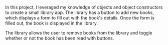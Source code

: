 In this project, I leveraged my knowledge of objects and object constructors to create a small library app. The library has a button to add new books, which displays a form to fill out with the book's details. Once the form is filled out, the book is displayed in the library.

The library allows the user to remove books from the library and toggle whether or not the book has been read with buttons.